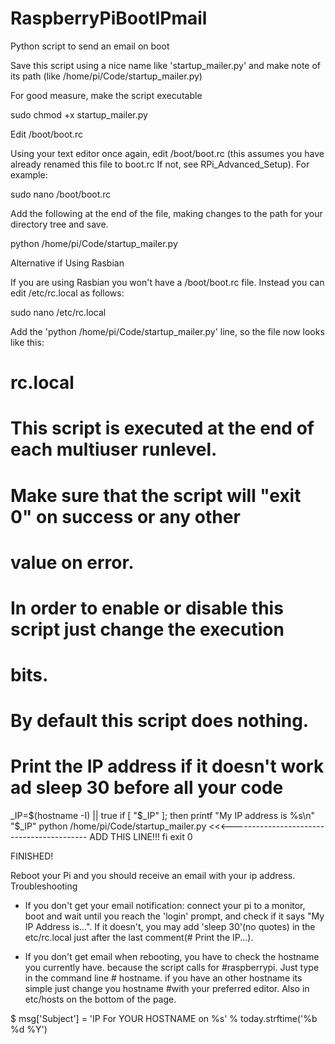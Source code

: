 # RaspberryPiBootIPmail
Python script to send an email on boot

Save this script using a nice name like 'startup_mailer.py' and make note of its path (like /home/pi/Code/startup_mailer.py)

For good measure, make the script executable

sudo chmod +x startup_mailer.py

Edit /boot/boot.rc

Using your text editor once again, edit /boot/boot.rc (this assumes you have already renamed this file to boot.rc If not, see RPi_Advanced_Setup). For example:

sudo nano /boot/boot.rc

Add the following at the end of the file, making changes to the path for your directory tree and save.

python /home/pi/Code/startup_mailer.py

Alternative if Using Rasbian

If you are using Rasbian you won't have a /boot/boot.rc file. Instead you can edit /etc/rc.local as follows:

 sudo nano /etc/rc.local

Add the 'python /home/pi/Code/startup_mailer.py' line, so the file now looks like this:

 # rc.local
 #
 # This script is executed at the end of each multiuser runlevel.
 # Make sure that the script will "exit 0" on success or any other
 # value on error.
 #
 # In order to enable or disable this script just change the execution
 # bits.
 #
 # By default this script does nothing.
 # Print the IP address if it doesn't work ad sleep 30 before all your code 
 _IP=$(hostname -I) || true
 if [ "$_IP" ]; then
   printf "My IP address is %s\n" "$_IP"
   python /home/pi/Code/startup_mailer.py        <<<------------------------------------------ ADD THIS LINE!!!
 fi
 exit 0

FINISHED!

Reboot your Pi and you should receive an email with your ip address.
Troubleshooting

+ If you don't get your email notification: connect your pi to a monitor, boot and wait until you reach the 'login' prompt, and check if it says "My IP Address is...". If it doesn't, you may add 'sleep 30'(no quotes) in the etc/rc.local just after the last comment(# Print the IP...).

+ If you don't get email when rebooting, you have to check the hostname you currently have. because the script calls for #raspberrypi. Just type in the command line # hostname. if you have an other hostname its simple just change you hostname #with your preferred editor. Also in etc/hosts on the bottom of the page.

$ msg['Subject'] = 'IP For YOUR HOSTNAME on %s' % today.strftime('%b %d %Y') 
